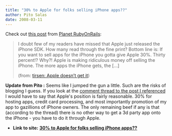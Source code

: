 ```yaml
---
title: "30% to Apple for folks selling iPhone apps??"
author: Pito Salas
date: 2008-03-11
---
```




Check out [this
post](<http://feeds.feedburner.com/%7Er/jutopia/%7E3/247128668/>) from [Planet
RubyOnRails](<http://www.planetrubyonrails.org/>):

> I doubt few of my readers have missed that Apple just released the iPhone
> SDK. How many read through the fine print? Bottom line is: If you want to
> sell apps for the iPhone you gotta give Apple 30%. Thirty percent!? Why?!
> Apple is making ridiculous money off selling the iPhone. The more apps the
> iPhone gets, the […]
>
> (from: [tirsen: Apple doesn’t get
> it](<http://feeds.feedburner.com/%7Er/jutopia/%7E3/247128668/>))

**Update from Pito :** Seems like I jumped the gun a little. Such are the
risks of blogging I guess. If you look at the [comment thread to the post I
referenced](<http://jutopia.tirsen.com/2008/03/07/apple-doesnt-get-it/>) I
would have to say that Apple's position is fairly reasonable. 30% for hosting
apps, credit card processing, and most importantly promotion of my app to
gazillions of iPhone owners. The only remaining beef if any is that (according
to the thread) there is no other way to get a 3d party app onto the iPhone -
you have to do it through Apple.


* **Link to site:** **[30% to Apple for folks selling iPhone apps??](None)**

